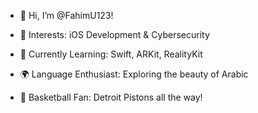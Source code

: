- 👋 Hi, I’m @FahimU123!

- 👀 Interests: iOS Development & Cybersecurity
- 🌱 Currently Learning: Swift, ARKit, RealityKit
- 🌍 Language Enthusiast: Exploring the beauty of Arabic
- 🏀 Basketball Fan: Detroit Pistons all the way!

  


<!---
FahimU123/FahimU123 is a ✨ special ✨ repository because its `README.md` (this file) appears on your GitHub profile.
You can click the Preview link to take a look at your changes.
--->
